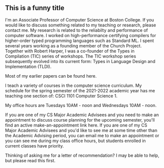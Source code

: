 ## This is a funny title

I'm an Associate Professor of Computer Science at Boston College. If you would like to discuss something related to my teaching or research, please contact me. My research is related to the reliabilty and performance of computer software. I worked on high-performance certifying compilers for higher-order typed programming languages such as Standard ML. I spent several years working as a founding member of the Church Project. Together with Robert Harper, I was a co-founder of the Types in Compilation (TIC) series of workshops. The TIC workshop series subsequently evolved into its current form: Types in Language Design and Implementation (TLDI).

Most of my earlier papers can be found here.

I teach a variety of courses in the computer science curriculum. My schedule for the spring semester of the 2021-2022 academic year has me teaching one section of: CSCI 1101 Computer Science 1.

My office hours are Tuesdays 10AM - noon and Wednesdays 10AM - noon.

If you are one of my CS Major Academic Advisees and you need to make an appointment to discuss course planning for the upcoming semester, you'll find an active make-an-appointment link here. If you are one of my CS Major Academic Advisees and you'd like to see me at some time other than the Academic Advising period, you can email me to make an appointment or you can see me during my class office hours, but students enrolled in current classes have priority.

Thinking of asking me for a letter of recommendation? I may be able to help, but please read this first.
